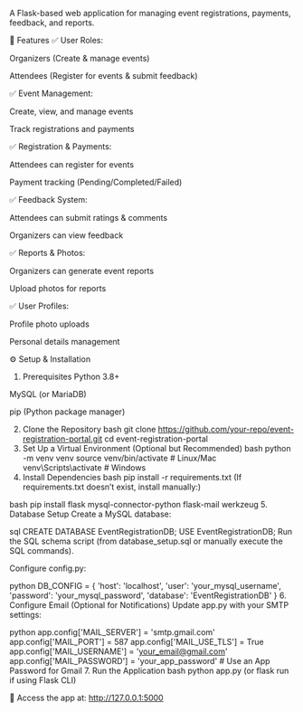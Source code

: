  A Flask-based web application for managing event registrations, payments, feedback, and reports.

📌 Features
✅ User Roles:

Organizers (Create & manage events)

Attendees (Register for events & submit feedback)

✅ Event Management:

Create, view, and manage events

Track registrations and payments

✅ Registration & Payments:

Attendees can register for events

Payment tracking (Pending/Completed/Failed)

✅ Feedback System:

Attendees can submit ratings & comments

Organizers can view feedback

✅ Reports & Photos:

Organizers can generate event reports

Upload photos for reports

✅ User Profiles:

Profile photo uploads

Personal details management

⚙️ Setup & Installation
1. Prerequisites
Python 3.8+

MySQL (or MariaDB)

pip (Python package manager)

2. Clone the Repository
bash
git clone https://github.com/your-repo/event-registration-portal.git
cd event-registration-portal
3. Set Up a Virtual Environment (Optional but Recommended)
bash
python -m venv venv
source venv/bin/activate  # Linux/Mac
venv\Scripts\activate     # Windows
4. Install Dependencies
bash
pip install -r requirements.txt
(If requirements.txt doesn’t exist, install manually:)

bash
pip install flask mysql-connector-python flask-mail werkzeug
5. Database Setup
Create a MySQL database:

sql
CREATE DATABASE EventRegistrationDB;
USE EventRegistrationDB;
Run the SQL schema script (from database_setup.sql or manually execute the SQL commands).

Configure config.py:

python
DB_CONFIG = {
    'host': 'localhost',
    'user': 'your_mysql_username',
    'password': 'your_mysql_password',
    'database': 'EventRegistrationDB'
}
6. Configure Email (Optional for Notifications)
Update app.py with your SMTP settings:

python
app.config['MAIL_SERVER'] = 'smtp.gmail.com'
app.config['MAIL_PORT'] = 587
app.config['MAIL_USE_TLS'] = True
app.config['MAIL_USERNAME'] = 'your_email@gmail.com'
app.config['MAIL_PASSWORD'] = 'your_app_password'  # Use an App Password for Gmail
7. Run the Application
bash
python app.py
(or flask run if using Flask CLI)

🔹 Access the app at: http://127.0.0.1:5000

